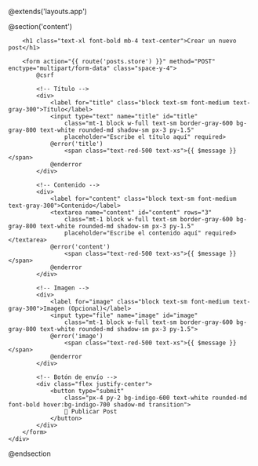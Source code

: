 @extends('layouts.app')

@section('content')
<div class="w-full max-w-sm mx-auto bg-gray-900 text-white p-6 rounded-lg shadow-lg">

        <h1 class="text-xl font-bold mb-4 text-center">Crear un nuevo post</h1>

        <form action="{{ route('posts.store') }}" method="POST" enctype="multipart/form-data" class="space-y-4">
            @csrf

            <!-- Título -->
            <div>
                <label for="title" class="block text-sm font-medium text-gray-300">Título</label>
                <input type="text" name="title" id="title"
                    class="mt-1 block w-full text-sm border-gray-600 bg-gray-800 text-white rounded-md shadow-sm px-3 py-1.5"
                    placeholder="Escribe el título aquí" required>
                @error('title')
                    <span class="text-red-500 text-xs">{{ $message }}</span>
                @enderror
            </div>

            <!-- Contenido -->
            <div>
                <label for="content" class="block text-sm font-medium text-gray-300">Contenido</label>
                <textarea name="content" id="content" rows="3"
                    class="mt-1 block w-full text-sm border-gray-600 bg-gray-800 text-white rounded-md shadow-sm px-3 py-1.5"
                    placeholder="Escribe el contenido aquí" required></textarea>
                @error('content')
                    <span class="text-red-500 text-xs">{{ $message }}</span>
                @enderror
            </div>

            <!-- Imagen -->
            <div>
                <label for="image" class="block text-sm font-medium text-gray-300">Imagen (Opcional)</label>
                <input type="file" name="image" id="image"
                    class="mt-1 block w-full text-sm border-gray-600 bg-gray-800 text-white rounded-md shadow-sm px-3 py-1.5">
                @error('image')
                    <span class="text-red-500 text-xs">{{ $message }}</span>
                @enderror
            </div>

            <!-- Botón de envío -->
            <div class="flex justify-center">
                <button type="submit"
                    class="px-4 py-2 bg-indigo-600 text-white rounded-md font-bold hover:bg-indigo-700 shadow-md transition">
                    🚀 Publicar Post
                </button>
            </div>
        </form>
    </div>

@endsection
